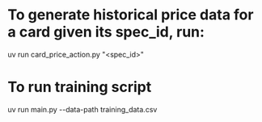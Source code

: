 # To generate historical price data for a card given its spec_id, run:
uv run card_price_action.py "<spec_id>"

# To run training script
uv run main.py --data-path training_data.csv

